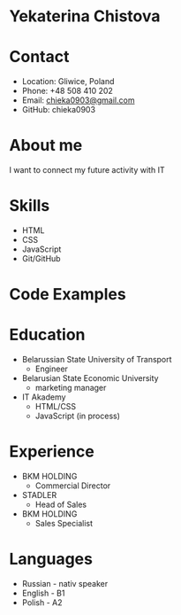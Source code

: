 # Yekaterina Chistova

# Contact
* Location: Gliwice, Poland
* Phone: +48 508 410 202
* Email: chieka0903@gmail.com
* GitHub: chieka0903

# About me
I want to connect my future activity with IT

# Skills
- HTML
- CSS
- JavaScript
- Git/GitHub

# Code Examples

# Education
* Belarussian State University of Transport
  * Engineer
* Belarusian State Economic University
  * marketing manager
* IT Akademy
  * HTML/CSS
  * JavaScript (in process)

# Experience
* BKM HOLDING
  * Commercial Director
* STADLER
  * Head of Sales
* BKM HOLDING
  * Sales Specialist

# Languages
* Russian - nativ speaker
* English - B1
* Polish - A2


